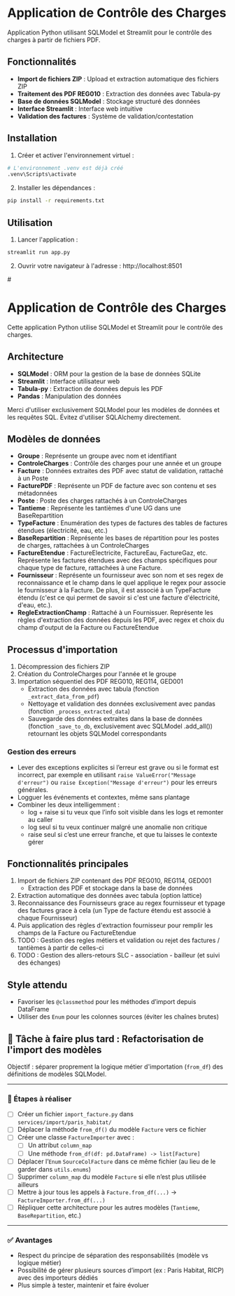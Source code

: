 # Application de Contrôle des Charges

Application Python utilisant SQLModel et Streamlit pour le contrôle des charges à partir de fichiers PDF.

## Fonctionnalités

- **Import de fichiers ZIP** : Upload et extraction automatique des fichiers ZIP
- **Traitement des PDF REG010** : Extraction des données avec Tabula-py
- **Base de données SQLModel** : Stockage structuré des données
- **Interface Streamlit** : Interface web intuitive
- **Validation des factures** : Système de validation/contestation

## Installation

1. Créer et activer l'environnement virtuel :

```bash
# L'environnement .venv est déjà créé
.venv\Scripts\activate
```

2. Installer les dépendances :

```bash
pip install -r requirements.txt
```

## Utilisation

1. Lancer l'application :

```bash
streamlit run app.py
```

2. Ouvrir votre navigateur à l'adresse : http://localhost:8501

#<!-- Use this file to provide workspace-specific custom instructions to Copilot. For more details, visit https://code.visualstudio.com/docs/copilot/copilot-customization#_use-a-githubcopilotinstructionsmd-file -->

# Application de Contrôle des Charges

Cette application Python utilise SQLModel et Streamlit pour le contrôle des charges.

## Architecture

- **SQLModel** : ORM pour la gestion de la base de données SQLite
- **Streamlit** : Interface utilisateur web
- **Tabula-py** : Extraction de données depuis les PDF
- **Pandas** : Manipulation des données

Merci d'utiliser exclusivement SQLModel pour les modèles de données et les requêtes SQL. Évitez d'utiliser SQLAlchemy directement.

## Modèles de données

- **Groupe** : Représente un groupe avec nom et identifiant
- **ControleCharges** : Contrôle des charges pour une année et un groupe
- **Facture** : Données extraites des PDF avec statut de validation, rattaché à un Poste
- **FacturePDF** : Représente un PDF de facture avec son contenu et ses métadonnées
- **Poste** : Poste des charges rattachés à un ControleCharges
- **Tantieme** : Représente les tantièmes d'une UG dans une BaseRepartition
- **TypeFacture** : Enumération des types de factures des tables de factures étendues (électricité, eau, etc.)
- **BaseRepartition** : Représente les bases de répartition pour les postes de charges, rattachées à un ControleCharges
- **FactureEtendue** : FactureElectricite, FactureEau, FactureGaz, etc. Représente les factures étendues avec des champs spécifiques pour chaque type de facture, rattachées à une Facture.
- **Fournisseur** : Représente un fournisseur avec son nom et ses regex de reconnaissance et le champ dans le quel applique le regex pour associe le fournisseur à la Facture. De plus, il est associé à un TypeFacture étendu (c'est ce qui permet de savoir si c'est une facture d'électricité, d'eau, etc.).
- **RegleExtractionChamp** : Rattaché à un Fournissuer. Représente les règles d'extraction des données depuis les PDF, avec regex et choix du champ d'output de la Facture ou FactureEtendue

## Processus d'importation

1. Décompression des fichiers ZIP
2. Création du ControleCharges pour l'année et le groupe
3. Importation séquentiel des PDF REG010, REG114, GED001
   - Extraction des données avec tabula (fonction `_extract_data_from_pdf`)
   - Nettoyage et validation des données exclusivement avec pandas (fonction `_process_extracted_data`)
   - Sauvegarde des données extraites dans la base de données (fonction `_save_to_db`, exclusivement avec SQLModel .add_all()) retournant les objets SQLModel correspondants

### Gestion des erreurs

- Lever des exceptions explicites si l’erreur est grave ou si le format est incorrect, par exemple en utilisant `raise ValueError("Message d'erreur")` ou `raise Exception("Message d'erreur")` pour les erreurs générales.
- Logguer les événements et contextes, même sans plantage
- Combiner les deux intelligemment :
  - log + raise si tu veux que l’info soit visible dans les logs et remonter au caller
  - log seul si tu veux continuer malgré une anomalie non critique
  - raise seul si c’est une erreur franche, et que tu laisses le contexte gérer

## Fonctionnalités principales

1. Import de fichiers ZIP contenant des PDF REG010, REG114, GED001
   - Extraction des PDF et stockage dans la base de données
2. Extraction automatique des données avec tabula (option lattice)
3. Reconnaissance des Fournisseurs grace au regex fournisseur et typage des factures grace à cela (un Type de facture étendu est associé à chaque Fournisseur)
4. Puis application des règles d'extraction fournisseur pour remplir les champs de la Facture ou FactureEtendue
5. TODO : Gestion des regles métiers et validation ou rejet des factures / tantièmes à partir de celles-ci
6. TODO : Gestion des allers-retours SLC - association - bailleur (et suivi des échanges)

## Style attendu

- Favoriser les `@classmethod` pour les méthodes d’import depuis DataFrame
- Utiliser des `Enum` pour les colonnes sources (éviter les chaînes brutes)

## 🔧 Tâche à faire plus tard : Refactorisation de l'import des modèles

Objectif : séparer proprement la logique métier d'importation (`from_df`) des définitions de modèles SQLModel.

---

### 📌 Étapes à réaliser

- [ ] Créer un fichier `import_facture.py` dans `services/import/paris_habitat/`
- [ ] Déplacer la méthode `from_df()` du modèle `Facture` vers ce fichier
- [ ] Créer une classe `FactureImporter` avec :
  - [ ] Un attribut `column_map`
  - [ ] Une méthode `from_df(df: pd.DataFrame) -> list[Facture]`
- [ ] Déplacer l’`Enum` `SourceColFacture` dans ce même fichier (au lieu de le garder dans `utils.enums`)
- [ ] Supprimer `column_map` du modèle `Facture` si elle n’est plus utilisée ailleurs
- [ ] Mettre à jour tous les appels à `Facture.from_df(...)` → `FactureImporter.from_df(...)`
- [ ] Répliquer cette architecture pour les autres modèles (`Tantieme`, `BaseRepartition`, etc.)

---

### ✅ Avantages

- Respect du principe de séparation des responsabilités (modèle vs logique métier)
- Possibilité de gérer plusieurs sources d’import (ex : Paris Habitat, RICP) avec des importeurs dédiés
- Plus simple à tester, maintenir et faire évoluer
